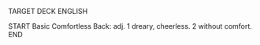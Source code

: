TARGET DECK
ENGLISH

START
Basic
Comfortless
Back: adj. 1 dreary, cheerless. 2 without comfort.
END
